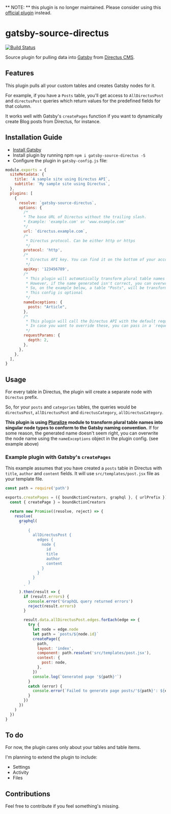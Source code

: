 ** NOTE: ** this plugin is no longer maintained. Please consider using this [official plugin](https://github.com/directus/gatsby-source) instead.

# gatsby-source-directus
[![Build Status](https://travis-ci.org/iKonrad/gatsby-source-directus.svg?branch=master)](https://travis-ci.org/iKonrad/gatsby-source-directus)

Source plugin for pulling data into [Gatsby](https://github.com/gatsbyjs) from
[Directus CMS](https://getdirectus.com/).


## Features

This plugin pulls all your custom tables and creates Gatsby nodes for it.

For example, if you have a `Posts` table, you'll get access to `AllDirectusPost` and `directusPost` queries which return values for the predefined fields for that column.

It works well with Gatsby's `createPages` function if you want to dynamically create Blog posts from Directus, for instance.

## Installation Guide

- [Install Gatsby](https://www.gatsbyjs.org/docs/)
- Install plugin by running npm `npm i gatsby-source-directus -S`
- Configure the plugin in `gatsby-config.js` file:

```javascript
module.exports = {
  siteMetadata: {
    title: `A sample site using Directus API`,
    subtitle: `My sample site using Directus`,
  },
  plugins: [
    {
      resolve: `gatsby-source-directus`,
      options: {
        /*
        * The base URL of Directus without the trailing slash. 
        * Example: 'example.com' or 'www.example.com'
        */
        url: `directus.example.com`,
        /*
         * Directus protocol. Can be either http or https
         */
        protocol: 'http',
        /*
         * Directus API key. You can find it on the bottom of your account settings page.
         */
        apiKey: '123456789',   
        /*
         * This plugin will automatically transform plural table names into their singular counterparts.
         * However, if the name generated isn't correct, you can overwrite it by setting the `nameExceptions` object.
         * So, on the example below, a table "Posts", will be transformed to "Article" node type.
         * This config is optional
         */
        nameExceptions: {
          posts: "Article",
        },
        /*
         * This plugin will call the Directus API with the default request parameters.
         * In case you want to override these, you can pass in a `requestParams` object.
         */
        requestParams: {
          depth: 2,
        },
      },
    },
  ],
}
```

## Usage

For every table in Directus, the plugin will create a separate node with `Directus` prefix.

So, for your `posts` and `categories` tables, the queries would be `directusPost`, `allDirectusPost` and `directusCategory`, `allDirectusCategory`.

**This plugin is using [Pluralize](https://github.com/blakeembrey/pluralize) module to transform plural table names into singular node types to conform to the Gatsby naming convention.**
If for some reason, the generated name doesn't seem right, you can overwrite the node name using the `nameExceptions` object in the plugin config. (see example above)

### Example plugin with Gatsby's `createPages`
This example assumes that you have created a `posts` table in Directus with `title`, `author` and `content` fields.
It will use `src/templates/post.jsx` file as your template file.

```javascript
const path = require('path')

exports.createPages = ({ boundActionCreators, graphql }, { urlPrefix }) => {
  const { createPage } = boundActionCreators

  return new Promise((resolve, reject) => {
    resolve(
      graphql(
        `
          {
            allDirectusPost {
              edges {
                node {
                  id
                  title
                  author
                  content
                }
              }
            }
          }
        `
      ).then(result => {
        if (result.errors) {
          console.error('GraphQL query returned errors')
          reject(result.errors)
        }

        result.data.allDirectusPost.edges.forEach(edge => {
          try {
            let node = edge.node
            let path = `posts/${node.id}`
            createPage({
              path,
              layout: 'index',
              component: path.resolve('src/templates/post.jsx'),
              context: {
                post: node,
              },
            })
            console.log(`Generated page '${path}'`)
          }
          catch (error) {
            console.error(`Failed to generate page posts/'${path}': ${error}`)
          }
        })
      })
    )
  })
}
```

## To do

For now, the plugin cares only about your tables and table items.

I'm planning to extend the plugin to include:
- Settings
- Activity
- Files

## Contributions

Feel free to contribute if you feel something's missing. 
